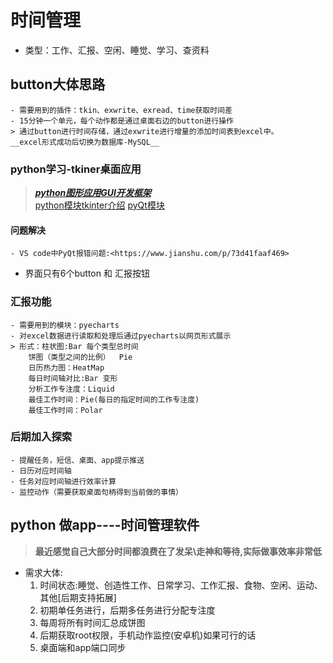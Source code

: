 # 时间管理

- 类型：工作、汇报、空闲、睡觉、学习、查资料

## button大体思路

    - 需要用到的插件：tkin、exwrite、exread、time获取时间差
    - 15分钟一个单元，每个动作都是通过桌面右边的button进行操作
    > 通过button进行时间存储，通过exwrite进行增量的添加时间表到excel中。  
    __excel形式成功后切换为数据库-MySQL__

### python学习-tkiner桌面应用

> [___python图形应用GUI开发框架___](https://blog.csdn.net/tTU1EvLDeLFq5btqiK/article/details/78693348)  
[python模块tkinter介绍](https://docs.python.org/3.7/library/tkinter.html#how-tk-and-tkinter-are-related)
[pyQt模块](https://www.cnblogs.com/archisama/p/5444032.html)

#### 问题解决

    - VS code中PyQt报错问题:<https://www.jianshu.com/p/73d41faaf469>

- 界面只有6个button 和 汇报按钮

### 汇报功能

    - 需要用到的模块：pyecharts
    - 对excel数据进行读取和处理后通过pyecharts以网页形式展示
    > 形式：柱状图:Bar 每个类型总时间  
        饼图（类型之间的比例）  Pie
        日历热力图：HeatMap  
        每日时间轴对比:Bar 变形
        分析工作专注度：Liquid
        最佳工作时间：Pie(每日的指定时间的工作专注度)
        最佳工作时间：Polar

### 后期加入探索

    - 提醒任务，短信、桌面、app提示推送
    - 日历对应时间轴
    - 任务对应时间轴进行效率计算
    - 监控动作（需要获取桌面句柄得到当前做的事情）

## python 做app----时间管理软件

> __最近感觉自己大部分时间都浪费在了发呆\走神和等待,实际做事效率非常低__
- 需求大体:
    1. 时间状态:睡觉、创造性工作、日常学习、工作汇报、食物、空闲、运动、其他[后期支持拓展]
    2. 初期单任务进行，后期多任务进行分配专注度
    3. 每周将所有时间汇总成饼图
    4. 后期获取root权限，手机动作监控(安卓机)如果可行的话
    5. 桌面端和app端口同步